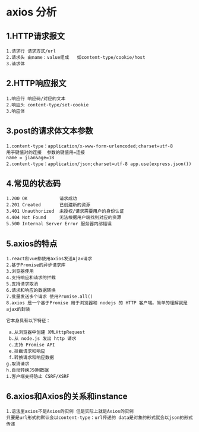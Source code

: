 # axios 分析
## 1.HTTP请求报文
    1.请求行 请求方式/url
    2.请求头 由name：value组成   如content-type/cookie/host
    3.请求体  
## 2.HTTP响应报文
    1.响应行 响应码/对应的文本
    2.响应头 content-type/set-cookie
    3.响应体 
## 3.post的请求体文本参数
    1.content-type：application/x-www-form-urlencoded;charset=utf-8
    用于键值对的连接  参数的键值用=连接
    name = jian&age=18
    2.content-type：application/json;charset=utf-8 app.use(express.json())
## 4.常见的状态码
    1.200 OK            请求成功
    2.201 Created       已创建新的资源
    3.401 Unauthorized  未授权/请求需要用户的身份认证
    4.404 Not Found     无法根据用户端找到对应的资源
    5.500 Internal Server Error 服务器内部错误
## 5.axios的特点
    1.react和vue都使用axios发送Ajax请求
    2.基于Promise的异步请求库
    3.浏览器使用
    4.支持响应和请求的拦截
    5.支持请求取消
    6.请求和响应的数据转换
    7.批量发送多个请求 使用Promise.all()
    8.axios 是一个基于Promise 用于浏览器和 nodejs 的 HTTP 客户端。简单的理解就是ajax的封装

    它本身具有以下特征：

     a.从浏览器中创建 XMLHttpRequest
     b.从 node.js 发出 http 请求
     c.支持 Promise API
     e.拦截请求和响应
     f.转换请求和响应数据
    g.取消请求
    h.自动转换JSON数据
    i.客户端支持防止 CSRF/XSRF
## 6.axios和Axios的关系和instance
    1.语法里axios不是Axios的实例 但是实际上就是Axios的实例
    只要是url形式的默认会以content-type：url传递的 data是对象的形式就会以json的形式传递
    